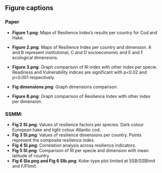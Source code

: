 ## Figure captions

### Paper

- **Figure 1.png**: Maps of Resilience Index’s results per country for Cod and Hake. 

- **Figure 2.png**: Maps of Resilience Index per country and dimension. A and B represent institutional, C and D socioeconomic and E and F ecological dimensions. 

- **Figure 3.png**: Graph comparison of RI index with other index per specie. Readiness and Vulnerability indices are significant with p<0.02 and p<0.001 respectively.

- **Fig dimensions.png**: Graph dimensions comparison.

- **Figure 8.png**: Graph comparison of Resilience Index with other index per dimension.

### SSMM:

- **Fig 2 SI.png**: Values of resilience factors per species. Dark colour European hake and light colour Atlantic cod. 
- **Fig 3 SI.png**: Values of resilience dimensions per country. Points represent the composite resilience index. 
- **Fig 4 SI.png**: Correlation analysis across resilience indicators. 
- **Fig 5 SI.png**: Comparison of RI per specie and dimension with mean latitude of country.
- **Fig 6 SIa.png and Fig 6 SIb.png**: Kobe-type plot limited at SSB/SSBlimit and F/Flimit.
